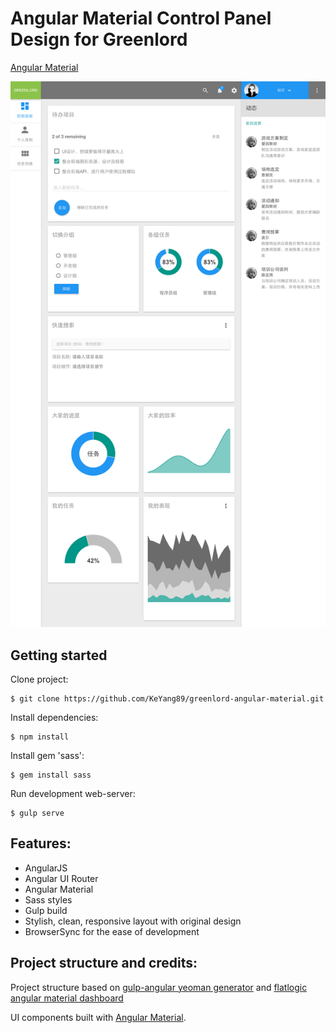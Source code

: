 # Angular Material Control Panel Design for Greenlord

[Angular Material](https://github.com/angular/material)

![screenshot](src/assets/images/screenshot.png)


## Getting started

Clone project:

    $ git clone https://github.com/KeYang89/greenlord-angular-material.git

Install dependencies:

    $ npm install

Install gem 'sass':

    $ gem install sass
    
Run development web-server:

    $ gulp serve

## Features:

* AngularJS
* Angular UI Router
* Angular Material
* Sass styles
* Gulp build
* Stylish, clean, responsive layout with original design
* BrowserSync for the ease of development

## Project structure and credits:

Project structure based on [gulp-angular yeoman generator](https://github.com/Swiip/generator-gulp-angular) and [flatlogic angular material dashboard](http://flatlogic.github.io/angular-material-dashboard/site/)

UI components built with [Angular Material](https://material.angularjs.org/).
